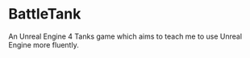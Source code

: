 # BattleTank
An Unreal Engine 4 Tanks game which aims to teach me to use Unreal Engine more fluently.
